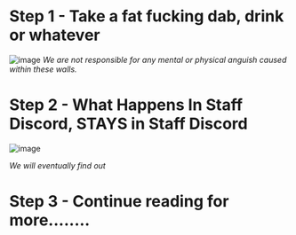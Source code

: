 
# Step 1 - Take a fat fucking dab, drink or whatever

![image](https://media1.tenor.com/m/T3B8_TrlzRsAAAAd/bobbywip-dab.gif)
*We are not responsible for any mental or physical anguish caused within these walls.*

# Step 2 - What Happens In Staff Discord, STAYS in Staff Discord

![image](https://media1.tenor.com/m/RgkPACKFKR0AAAAd/drinking-drunk.gif)

*We will eventually find out*

# Step 3 - Continue reading for more........